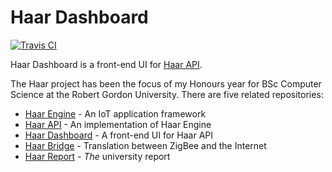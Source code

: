 # Haar Dashboard

[![Travis CI](https://travis-ci.org/stuartalexwhitehead/haar-dashboard.svg?branch=master)](https://travis-ci.org/stuartalexwhitehead/haar-dashboard)

Haar Dashboard is a front-end UI for [Haar API](https://github.com/stuartalexwhitehead/haar-api).  

The Haar project has been the focus of my Honours year for BSc Computer Science at the Robert Gordon University. There are five related repositories:

- [Haar Engine](https://github.com/stuartalexwhitehead/haar-engine) - An IoT application framework
- [Haar API](https://github.com/stuartalexwhitehead/haar-api) - An implementation of Haar Engine
- [Haar Dashboard](https://github.com/stuartalexwhitehead/haar-dashboard) - A front-end UI for Haar API
- [Haar Bridge](https://github.com/stuartalexwhitehead/haar-bridge) - Translation between ZigBee and the Internet
- [Haar Report](https://github.com/stuartalexwhitehead/haar-report) - _The_ university report
